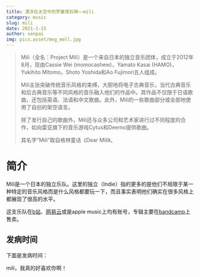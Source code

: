 ```yaml
---
title: 漂浮在太空中的罗塞塔石碑——mili
category: music
slug: mili
date: 2021-1-15
author: senpai
img: pics.asset/meg_mell.jpg
---
```


> Mili（全名：Project Mili）是一个来自日本的独立音乐团体，成立于2012年8月，现由Cassie Wei (momocashew)，Yamato Kasai (HAMO)，Yukihito Mitomo，Shoto Yoshida和Ao Fujimori五人组成。
>
> <!-- end -->
>
> Mili主张突破传统音乐风格的束缚，大胆地将电子古典音乐，当代古典音乐和后古典音乐等不同风格的音乐融入他们的作品中。其作品不仅限于日语歌曲，还包括英语、法语和中文歌曲。此外，Mili的一些歌曲部分或全部地使用了自创的架空语言。
>
> 除了发行自己的歌曲外，Mili还与众多公司和艺术家进行过不同程度的合作，如向雷亚旗下的音乐游戏Cytus和Deemo提供歌曲。
>
> 其名字“Mili”取自格林童话《Dear Mili》。

# 简介

Mili是一个日本的独立乐队。这里的独立（Indie）指的更多的是他们不局限于某一种特定的音乐风格而是什么风格都要玩一下，而且事实表明他们确实在很多风格上都展现了很高的水平。

这支乐队在[b站](https://space.bilibili.com/23340150)、[网易云](https://music.163.com/#/artist?id=339594)或是apple music上均有账号，专辑主要在[bandcamp](https://project-mili.bandcamp.com/)上售卖。

## 发病时间

下面是发病时间：

mili，我真的好喜欢你啊！
